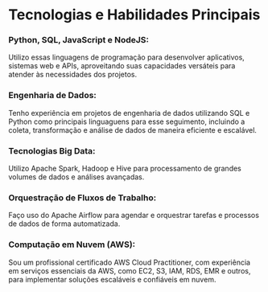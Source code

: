 # Tecnologias e Habilidades Principais

### Python, SQL, JavaScript e NodeJS: 
Utilizo essas linguagens de programação para desenvolver aplicativos, sistemas web e APIs, aproveitando suas capacidades versáteis para atender às necessidades dos projetos.

### Engenharia de Dados: 
Tenho experiência em projetos de engenharia de dados utilizando SQL e Python como principais linguaguens para esse seguimento, incluindo a coleta, transformação e análise de dados de maneira eficiente e escalável.

### Tecnologias Big Data: 
Utilizo Apache Spark, Hadoop e Hive para processamento de grandes volumes de dados e análises avançadas.

### Orquestração de Fluxos de Trabalho: 
Faço uso do Apache Airflow para agendar e orquestrar tarefas e processos de dados de forma automatizada.

### Computação em Nuvem (AWS): 
Sou um profissional certificado AWS Cloud Practitioner, com experiência em serviços essenciais da AWS, como EC2, S3, IAM, RDS, EMR e outros, para implementar soluções escaláveis e confiáveis em nuvem.
